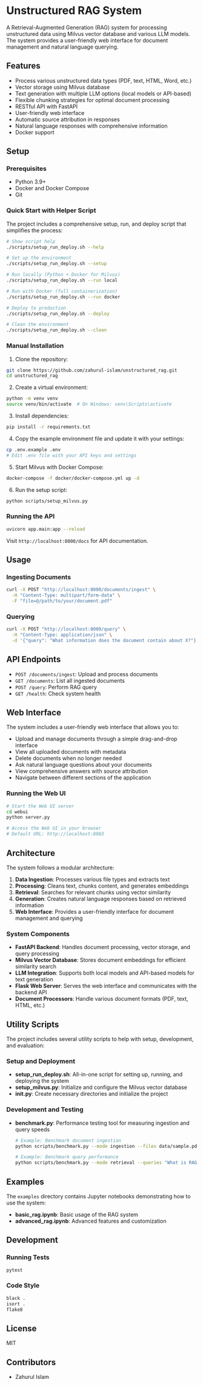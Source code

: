 # Unstructured RAG System

A Retrieval-Augmented Generation (RAG) system for processing unstructured data using Milvus vector database and various LLM models. The system provides a user-friendly web interface for document management and natural language querying.

## Features

- Process various unstructured data types (PDF, text, HTML, Word, etc.)
- Vector storage using Milvus database
- Text generation with multiple LLM options (local models or API-based)
- Flexible chunking strategies for optimal document processing
- RESTful API with FastAPI
- User-friendly web interface
- Automatic source attribution in responses
- Natural language responses with comprehensive information
- Docker support

## Setup

### Prerequisites

- Python 3.9+
- Docker and Docker Compose
- Git

### Quick Start with Helper Script

The project includes a comprehensive setup, run, and deploy script that simplifies the process:

```bash
# Show script help
./scripts/setup_run_deploy.sh --help

# Set up the environment
./scripts/setup_run_deploy.sh --setup

# Run locally (Python + Docker for Milvus)
./scripts/setup_run_deploy.sh --run local

# Run with Docker (full containerization)
./scripts/setup_run_deploy.sh --run docker

# Deploy to production
./scripts/setup_run_deploy.sh --deploy

# Clean the environment
./scripts/setup_run_deploy.sh --clean
```

### Manual Installation

1. Clone the repository:
```bash
git clone https://github.com/zahurul-islam/unstructured_rag.git
cd unstructured_rag
```

2. Create a virtual environment:
```bash
python -m venv venv
source venv/bin/activate  # On Windows: venv\Scripts\activate
```

3. Install dependencies:
```bash
pip install -r requirements.txt
```

4. Copy the example environment file and update it with your settings:
```bash
cp .env.example .env
# Edit .env file with your API keys and settings
```

5. Start Milvus with Docker Compose:
```bash
docker-compose -f docker/docker-compose.yml up -d
```

6. Run the setup script:
```bash
python scripts/setup_milvus.py
```

### Running the API

```bash
uvicorn app.main:app --reload
```

Visit `http://localhost:8000/docs` for API documentation.

## Usage

### Ingesting Documents

```bash
curl -X POST "http://localhost:8000/documents/ingest" \
  -H "Content-Type: multipart/form-data" \
  -F "file=@/path/to/your/document.pdf"
```

### Querying

```bash
curl -X POST "http://localhost:8000/query" \
  -H "Content-Type: application/json" \
  -d '{"query": "What information does the document contain about X?"}'
```

## API Endpoints

- `POST /documents/ingest`: Upload and process documents
- `GET /documents`: List all ingested documents
- `POST /query`: Perform RAG query
- `GET /health`: Check system health

## Web Interface

The system includes a user-friendly web interface that allows you to:

- Upload and manage documents through a simple drag-and-drop interface
- View all uploaded documents with metadata
- Delete documents when no longer needed
- Ask natural language questions about your documents
- View comprehensive answers with source attribution
- Navigate between different sections of the application

### Running the Web UI

```bash
# Start the Web UI server
cd webui
python server.py

# Access the Web UI in your browser
# Default URL: http://localhost:8083
```

## Architecture

The system follows a modular architecture:

1. **Data Ingestion**: Processes various file types and extracts text
2. **Processing**: Cleans text, chunks content, and generates embeddings
3. **Retrieval**: Searches for relevant chunks using vector similarity
4. **Generation**: Creates natural language responses based on retrieved information
5. **Web Interface**: Provides a user-friendly interface for document management and querying

### System Components

- **FastAPI Backend**: Handles document processing, vector storage, and query processing
- **Milvus Vector Database**: Stores document embeddings for efficient similarity search
- **LLM Integration**: Supports both local models and API-based models for text generation
- **Flask Web Server**: Serves the web interface and communicates with the backend API
- **Document Processors**: Handle various document formats (PDF, text, HTML, etc.)

## Utility Scripts

The project includes several utility scripts to help with setup, development, and evaluation:

### Setup and Deployment

- **setup_run_deploy.sh**: All-in-one script for setting up, running, and deploying the system
- **setup_milvus.py**: Initialize and configure the Milvus vector database
- **init.py**: Create necessary directories and initialize the project

### Development and Testing

- **benchmark.py**: Performance testing tool for measuring ingestion and query speeds
  ```bash
  # Example: Benchmark document ingestion
  python scripts/benchmark.py --mode ingestion --files data/sample.pdf

  # Example: Benchmark query performance
  python scripts/benchmark.py --mode retrieval --queries "What is RAG?"
  ```

## Examples

The `examples` directory contains Jupyter notebooks demonstrating how to use the system:

- **basic_rag.ipynb**: Basic usage of the RAG system
- **advanced_rag.ipynb**: Advanced features and customization

## Development

### Running Tests

```bash
pytest
```

### Code Style

```bash
black .
isort .
flake8
```

## License

MIT

## Contributors

- Zahurul Islam
